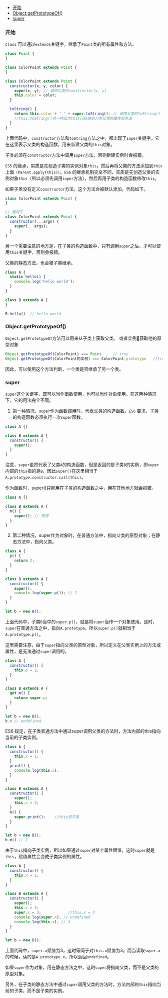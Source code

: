 - [开始](#开始)
- [Object.getPrototypeOf()](#getPrototypeOf)
- [super](#super)

### 开始
`Class` 可以通过`extends`关键字，继承了`Point`类的所有属性和方法。
```js
class Point {
}

class ColorPoint extends Point {
}
```

```js
class ColorPoint extends Point {
  constructor(x, y, color) {
    super(x, y); // 调用父类的constructor(x, y)
    this.color = color;
  }

  toString() {
    return this.color + ' ' + super.toString(); // 调用父类的toString() 
    //this.toString()也一样因为this已经继承刀客父类的属性和方法
  }
}
```
上面代码中，`constructor`方法和`toString`方法之中，都出现了`super`关键字，它在这里表示父类的构造函数，用来新建父类的`this`对象。

子类必须在`constructor`方法中调用`super`方法，否则新建实例时会报错。

`ES5` 的继承，实质是先创造子类的实例对象`this`，然后再将父类的方法添加到`this`上面`（Parent.apply(this)）`。`ES6` 的继承机制完全不同，实质是先创造父类的实例对象`this`（所以必须先调用`super`方法），然后再用子类的构造函数修改`this`。

如果子类没有定义`constructor`方法，这个方法会被默认添加，代码如下。
```js
class ColorPoint extends Point {
}

// 等同于
class ColorPoint extends Point {
  constructor(...args) {
    super(...args);
  }
}
```

另一个需要注意的地方是，在子类的构造函数中，只有调用`super`之后，才可以使用`this`关键字，否则会报错。

父类的静态方法，也会被子类继承。
```js
class A {
  static hello() {
    console.log('hello world');
  }
}

class B extends A {
}

B.hello()  // hello world
```

### <span id='getPrototypeOf'>Object.getPrototypeOf()</span>
`Object.getPrototypeOf`方法可以用来从子类上获取父类。 或者实例获取他的原型对象
```js
Object.getPrototypeOf(ColorPoint) === Point     // true
Object.getPrototypeOf(ColorPoint的实例) === ColorPoint.prototype   //true
```
因此，可以使用这个方法判断，一个类是否继承了另一个类。

### super
`super`这个关键字，既可以当作函数使用，也可以当作对象使用。在这两种情况下，它的用法完全不同。
1. 第一种情况，`super`作为函数调用时，代表父类的构造函数。`ES6` 要求，子类的构造函数必须执行一次`super`函数。
```js
class A {}

class B extends A {
  constructor() {
    super();
  }
}
```
注意，`super`虽然代表了父类`A`的构造函数，但是返回的是子类`B`的实例，即`super`内部的`this`指的是`B`，因此`super()`在这里相当于`A.prototype.constructor.call(this)`。

作为函数时，super()只能用在子类的构造函数之中，用在其他地方就会报错。
```js
class A {}

class B extends A {
  m() {
    super(); // 报错
  }
}
```

2. 第二种情况，super作为对象时，在普通方法中，指向父类的原型对象；在静态方法中，指向父类。
```js
class A {
  p() {
    return 2;
  }
}

class B extends A {
  constructor() {
    super();
    console.log(super.p()); // 2
  }
}

let b = new B();
```
上面代码中，子类`B`当中的`super.p()`，就是将`super`当作一个对象使用。这时，`super`在普通方法之中，指向`A.prototype`，所以`super.p()`就相当于`A.prototype.p()`。

这里需要注意，由于`super`指向父类的原型对象，所以定义在父类实例上的方法或属性，是无法通过`super`调用的。
```js
class A {
  constructor() {
    this.p = 2;
  }
}

class B extends A {
  get m() {
    return super.p;
  }
}

let b = new B();
b.m // undefined
```

ES6 规定，在子类普通方法中通过super调用父类的方法时，方法内部的this指向当前的子类实例。
```js
class A {
  constructor() {
    this.x = 1;
  }
  print() {
    console.log(this.x);
  }
}

class B extends A {
  constructor() {
    super();
    this.x = 2;
  }
  m() {
    super.print();    //this是子类
  }
}

let b = new B();
b.m() // 2
```

由于`this`指向子类实例，所以如果通过`super`对某个属性赋值，这时`super`就是`this`，赋值属性会变成子类实例的属性。
```js
class A {
  constructor() {
    this.x = 1;
  }
}

class B extends A {
  constructor() {
    super();
    this.x = 2;
    super.x = 3;            //this.x = 3
    console.log(super.x); // undefined
    console.log(this.x); // 3
  }
}

let b = new B();
```
上面代码中，`super.x`赋值为3，这时等同于对`this.x`赋值为3。而当读取`super.x`的时候，读的是`A.prototype.x`，所以返回`undefined`。

如果`super`作为对象，用在静态方法之中，这时`super`将指向父类，而不是父类的原型对象。

另外，在子类的静态方法中通过`super`调用父类的方法时，方法内部的`this`指向当前的子类，而不是子类的实例。